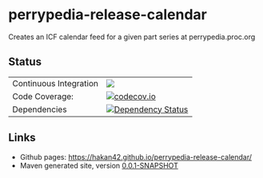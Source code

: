 # perrypedia-release-calendar
Creates an ICF calendar feed for a given part series at perrypedia.proc.org

## Status

|     |     |
| --- | --- |
| Continuous Integration | [![](https://travis-ci.org/hakan42/perrypedia-release-calendar.svg?branch=master)](https://travis-ci.org/hakan42/perrypedia-release-calendar) |
| Code Coverage: | [![codecov.io](http://codecov.io/github/hakan42/perrypedia-release-calendar/coverage.svg?branch=master)](http://codecov.io/github/hakan42/perrypedia-release-calendar?branch=master) |
| Dependencies | [![Dependency Status](https://www.versioneye.com/user/projects/5690f78bdaa0bf0035000159/badge.svg?style=flat)](https://www.versioneye.com/user/projects/5690f78bdaa0bf0035000159) |

## Links
* Github pages: https://hakan42.github.io/perrypedia-release-calendar/
* Maven generated site, version [0.0.1-SNAPSHOT](https://hakan42.github.io/perrypedia-release-calendar/site/0.0.1-SNAPSHOT/)
